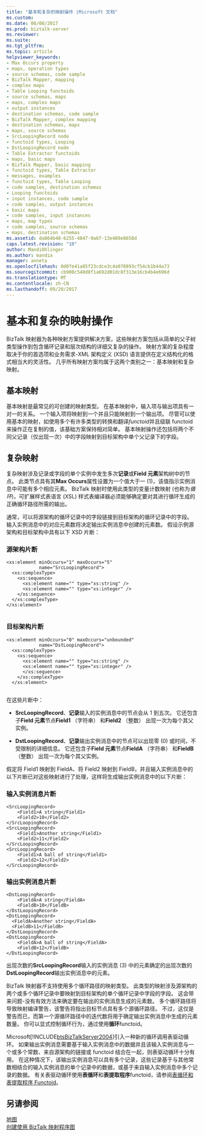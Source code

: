 ```yaml
---
title: "基本和复杂的映射操作 |Microsoft 文档"
ms.custom: 
ms.date: 06/08/2017
ms.prod: biztalk-server
ms.reviewer: 
ms.suite: 
ms.tgt_pltfrm: 
ms.topic: article
helpviewer_keywords:
- Max Occurs property
- maps, operation types
- source schemas, code sample
- BizTalk Mapper, mapping
- complex maps
- Table Looping functoids
- source schemas, maps
- maps, complex maps
- output instances
- destination schemas, code sample
- BizTalk Mapper, complex mapping
- destination schemas, maps
- maps, source schemas
- SrcLoopingRecord node
- functoid types, Looping
- DstLoopingRecord node
- Table Extractor functoids
- maps, basic maps
- BizTalk Mapper, basic mapping
- functoid types, Table Extractor
- messages, examples
- functoid types, Table Looping
- code samples, destination schemas
- Looping functoids
- input instances, code sample
- code samples, output instances
- basic maps
- code samples, input instances
- maps, map types
- code samples, source schemas
- maps, destination schemas
ms.assetid: da864b48-6255-4847-9a6f-13e489e8658d
caps.latest.revision: "10"
author: MandiOhlinger
ms.author: mandia
manager: anneta
ms.openlocfilehash: 0d0fe41a85f23cdce3c4a070893cf54cb1b44a73
ms.sourcegitcommit: cb908c540d8f1a692d01dc8f313e16cb4b4e696d
ms.translationtype: MT
ms.contentlocale: zh-CN
ms.lasthandoff: 09/20/2017
---
```

# <a name="basic-and-complex-mapping-operations"></a>基本和复杂的映射操作
BizTalk 映射器为各种映射方案提供解决方案，这些映射方案包括从简单的父子树类型操作到包含循环记录和层次结构的详细又复杂的操作。 映射方案的复杂程度取决于你的首选项和业务需求-XML 架构定义 (XSD) 语言提供在定义结构化的格式相当大的灵活性。 几乎所有映射方案均属于这两个类别之一：基本映射和复杂映射。  
  
## <a name="basic-mapping"></a>基本映射  
 基本映射是最常见的可创建的映射类型。 在基本映射中，输入项与输出项具有一对一的关系。 一个输入项将映射到一个并且只能映射到一个输出项。 尽管可以使用基本的映射，如使用多个有许多类型的转换和翻译*functoid*并且级联 functoid 来操作正在复制的值，该基础方案保持相对简单。 基本映射操作还包括将两个不同父记录（仅出现一次）中的字段映射到目标架构中单个父记录下的字段。  
  
## <a name="complex-mapping"></a>复杂映射  
 复杂映射涉及记录或字段的单个实例中发生多次**记录**或**Field 元素**架构树中的节点。 此类节点具有其**Max Occurs**属性设置为一个值大于一 (1)，该值指示实例消息中可能有多个相应元素。 BizTalk 映射时使用此类型的变量计数映射 (也称为*循环*)，可扩展样式表语言 (XSL) 样式表编译器必须能够确定要对其进行循环生成的正确循环路径所需的输出。  
  
 通常，可以将源架构的循环记录中的字段链接到目标架构的循环记录中的字段。 输入实例消息中的对应元素数将决定输出实例消息中创建的元素数。 假设示例源架构和目标架构中具有以下 XSD 片断：  
  
### <a name="source-schema-fragment"></a>源架构片断  
  
```  
<xs:element minOccurs="1" maxOccurs="5"  
            name="SrcLoopingRecord">  
  <xs:complexType>  
    <xs:sequence>  
      <xs:element name="" type="xs:string" />   
      <xs:element name="" type="xs:integer" />   
    </xs:sequence>  
  </xs:complexType>  
</xs:element>  
  
```  
  
### <a name="destination-schema-fragment"></a>目标架构片断  
  
```  
<xs:element minOccurs="0" maxOccurs="unbounded"  
            name="DstLoopingRecord">  
  <xs:complexType>  
    <xs:sequence>  
      <xs:element name="" type="xs:string" />   
      <xs:element name="" type="xs:integer" />   
      </xs:sequence>  
    </xs:complexType>  
  </xs:element>  
  
```  
  
 在这些片断中：  
  
-   **SrcLoopingRecord**、**记录**输入的实例消息中的节点会从 1 到五次。 它还包含子**Field 元素**节点**Field1** （字符串） 和**Field2** （整数） 出现一次为每个其父实例。  
  
-   **DstLoopingRecord**、**记录**输出实例消息中的节点可以出现零 (0) 或时间，不受限制的详细信息。 它还包含子**Field 元素**节点**FieldA** （字符串） 和**FieldB** （整数） 出现一次为每个其父实例。  
  
 假定将 Field1 映射到 FieldA、将 Field2 映射到 FieldB，并且输入实例消息中的以下片断已对这些映射进行了处理，这样将生成输出实例消息中的以下片断：  
  
### <a name="input-instance-message-fragment"></a>输入实例消息片断  
  
```  
<SrcLoopingRecord>  
    <Field1>A string</Field1>  
    <Field2>10</Field2>  
</SrcLoopingRecord>  
<SrcLoopingRecord>  
    <Field1>Another string</Field1>  
    <Field2>11</Field2>  
</SrcLoopingRecord>  
<SrcLoopingRecord>  
    <Field1>A ball of string</Field1>  
    <Field2>12</Field2>  
</SrcLoopingRecord>  
```  
  
### <a name="output-instance-message-fragment"></a>输出实例消息片断  
  
```  
<DstLoopingRecord>  
    <FieldA>A string</FieldA>  
    <FieldB>10</FieldB>  
</DstLoopingRecord>  
<DstLoopingRecord>  
  <FieldA>Another string</FieldA>  
  <FieldB>11</FieldB>  
</DstLoopingRecord>  
<DstLoopingRecord>  
    <FieldA>A ball of string</FieldA>  
    <FieldB>12</FieldB>  
</DstLoopingRecord>  
```  
  
 出现次数的**SrcLoopingRecord**输入的实例消息 (3) 中的元素确定的出现次数的**DstLoopingRecord**输出实例消息中的元素。  
  
 BizTalk 映射器不支持使用多个循环路径的映射类型。 此类型的映射涉及源架构的两个或多个循环记录中要映射到目标架构的单个循环记录中字段的字段。 这会带来问题-没有有效方法来确定要在输出的实例消息生成的元素数。 多个循环路径将导致映射编译警告，该警告将指出目标节点具有多个源循环路径。 不过，这仅是警告而已，而第一个源循环路径中的迭代数将用于确定输出实例消息中生成的元素数量。 你可以显式控制循环行为，通过使用**循环**functoid。  
  
 Microsoft[!INCLUDE[btsBizTalkServer2004](../includes/btsbiztalkserver2004-md.md)]引入一种新的循环调用表驱动循环。 如果输出实例消息需要基于输入实例消息中的数据并且该输入实例消息与一个或多个常数、来自源架构的链接或 functoid 结合在一起，则表驱动循环十分有用。 在这种情况下，该输出实例消息可以具有多个记录，这些记录基于与其他常数相结合的输入实例消息的单个记录中的数据，或基于来自输入实例消息中多个记录的数据。 有关表驱动循环使用**表循环**和**表提取程序**functoid，请参阅[表循环和表提取程序 Functoid](../core/table-looping-and-table-extractor-functoids.md)。  
  
## <a name="see-also"></a>另请参阅  
 [地图](../core/maps.md)   
 [创建使用 BizTalk 映射程序图](../core/creating-maps-using-biztalk-mapper.md)